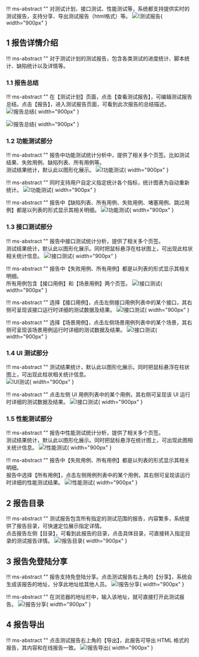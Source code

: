 !!! ms-abstract ""
    对测试计划、接口测试、性能测试等，系统都支持提供实时的测试报告，支持分享、导出测试报告（html格式）等。
![!测试报告](../../img/track/测试报告.png){ width="900px" }

## 1 报告详情介绍
!!! ms-abstract ""
    对于测试计划的测试报告，包含各类测试的进度统计、脚本统计、缺陷统计以及详情等。

### 1.1 报告总结
!!! ms-abstract ""
    在【测试计划】页面，点击【查看测试报告】，可编辑测试报告总结。点击【报告】，进入测试报告页面，可看到此次报告的总结描述。
![!报告总结](../../img/track/报告总结.png){ width="900px" }

![!报告总结](../../img/track/报告总结_1.png){ width="900px" }

### 1.2 功能测试部分
!!! ms-abstract ""
    报告中功能测试统计分析中，提供了相关多个页签。比如测试结果、失败用例、缺陷列表、所有用例等。<br>
    测试结果统计，默认此以图形化展示。
![!功能测试](../../img/track/功能测试1.png){ width="900px" }

!!! ms-abstract ""
    同时支持用户自定义指定统计各个指标，统计图表为自动重新统计。
![!功能测试](../../img/track/功能测试2.png){ width="900px" }

!!! ms-abstract ""
    报告中【缺陷列表、所有用例、失败用例、堵塞用例、跳过用例】都是以列表的形式显示其相关明细。
![!功能测试](../../img/track/功能测试3.png){ width="900px" }

### 1.3 接口测试部分
!!! ms-abstract ""
    报告中接口测试统计分析，提供了相关多个页签。<br>
    测试结果统计，默认此以图形化展示。同时把鼠标悬浮在柱状图上，可出现此柱状相关统计信息。
![!接口测试](../../img/track/接口测试1.png){ width="900px" }

!!! ms-abstract ""
    报告中【失败用例、所有用例】都是以列表的形式显示其相关明细。<br>
    所有用例包含【接口用例】和【场景用例】两个页签。
![!接口测试](../../img/track/接口测试2.png){ width="900px" }

!!! ms-abstract ""
    选择【接口用例】，点击左侧接口用例列表中的某个接口，其右侧可呈现该接口运行时详细的测试数据及结果。
![!接口测试](../../img/track/接口测试4.png){ width="900px" }

!!! ms-abstract ""
    选择【场景用例】，点击左侧场景用例列表中的某个场景，其右侧可呈现该场景用例运行时详细的测试数据及结果。
![!接口测试](../../img/track/接口测试3.png){ width="900px" }

### 1.4 UI 测试部分 
!!! ms-abstract ""
    测试结果统计，默认此以图形化展示。同时把鼠标悬浮在柱状图上，可出现此柱状相关统计信息。<br>
![!UI测试](../../img/track/UI测试部分.png){ width="900px" }

!!! ms-abstract ""
    点击左侧 UI 用例列表中的某个用例，其右侧可呈现该 UI 运行时详细的测试数据及结果。
![!接口测试](../../img/track/UI测试详细信息.png){ width="900px" }

### 1.5 性能测试部分
!!! ms-abstract ""
    报告中性能测试统计分析，提供了相关多个页签。<br>
    测试结果统计，默认此以图形化展示。同时把鼠标悬浮在统计图上，可出现此图相关统计信息。
![!性能测试](../../img/track/性能测试1.png){ width="900px" }

!!! ms-abstract ""
    报告中【失败用例、所有用例】都是以列表的形式显示其相关明细。<br>
    报告中选择【所有用例】，点击左侧用例列表中的某个用例，其右侧可呈现该运行时详细的性能测试结果。
![!性能测试](../../img/track/性能测试2.png){ width="900px" }

## 2 报告目录
!!! ms-abstract ""
    测试报告包含所有指定的测试范围的报告，内容繁多，系统提供了报告目录，可快速定位展示指定详情。<br>
    点击报告左侧【目录】，可看到此报告的目录，点击具体目录，可直接转入指定目录的测试报告详情。
![!报告目录](../../img/track/报告目录1.png){ width="900px" }

## 3 报告免登陆分享
!!! ms-abstract ""
    报告支持免登陆分享。点击测试报告右上角的【分享】，系统会生成该报告的地址，分享此地址给其他人员。
![!报告分享](../../img/track/报告分享1.png){ width="900px" }

!!! ms-abstract ""
    在浏览器的地址栏中，输入该地址，就可直接打开此测试报告。
![!报告分享](../../img/track/报告分享2.png){ width="900px" }

## 4 报告导出
!!! ms-abstract ""
    点击测试报告右上角的【导出】，此报告可导出 HTML 格式的报告，其内容和在线报告一致。
![!报告导出](../../img/track/报告导出.png){ width="900px" }

